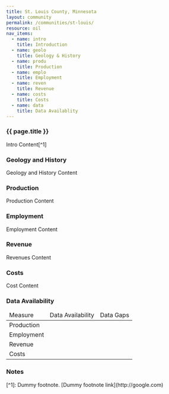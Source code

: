 ```yaml
---
title: St. Louis County, Minnesota
layout: community
permalink: /communities/st-louis/
resource: oil
nav_items:
  - name: intro
    title: Introduction
  - name: geolo
    title: Geology & History
  - name: produ
    title: Production
  - name: emplo
    title: Employment
  - name: reven
    title: Revenue
  - name: costs
    title: Costs
  - name: data
    title: Data Availablity
---
```


<h3><a name="intro" class="communities_content-heading js-comm_section">{{ page.title }}</a></h3>

Intro Content[^1]


<h3><a name="geolo" class="communities_content-heading js-comm_section">Geology and History</a></h3>

Geology and History Content

<h3><a name="produ" class="communities_content-heading js-comm_section">Production</a></h3>

Production Content

<h3><a name="emplo" class="communities_content-heading js-comm_section">Employment</a></h3>

Employment Content

<h3><a name="reven" class="communities_content-heading js-comm_section">Revenue</a></h3>

Revenues Content

<h3><a name="costs" class="communities_content-heading js-comm_section">Costs</a></h3>

Cost Content


<h3><a name="data" class="communities_content-heading js-comm_section">Data Availability</a></h3>

<table>
  <thead>
    <tr>
      <td>Measure</td>
      <td>Data Availability</td>
      <td>Data Gaps</td>
    </tr>
  </thead>
  <tbody>
    <tr>
      <td>Production</td>
      <td></td>
      <td></td>
    </tr>
    <tr>
      <td>Employment</td>
      <td></td>
      <td></td>
    </tr>
    <tr>
      <td>Revenue</td>
      <td></td>
      <td></td>
    </tr>
    <tr>
      <td>Costs</td>
      <td></td>
      <td></td>
    </tr>
  </tbody>
</table>

<h3 class="communities_content-heading">Notes</h3>
[^1]: Dummy footnote. [Dummy footnote link](http://google.com)
